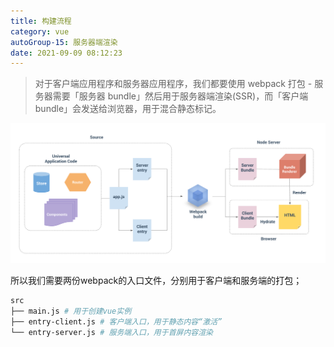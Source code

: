 ```yaml
---
title: 构建流程
category: vue
autoGroup-15: 服务器端渲染
date: 2021-09-09 08:12:23
---
```


> 对于客户端应用程序和服务器应用程序，我们都要使用 webpack 打包 - 服务器需要「服务器 bundle」然后用于服务器端渲染(SSR)，而「客户端 bundle」会发送给浏览器，用于混合静态标记。  

![image-20210909080700313](assets/image-20210909080700313.png)

所以我们需要两份webpack的入口文件，分别用于客户端和服务端的打包；

```bash
src
├── main.js # 用于创建vue实例
├── entry-client.js # 客户端入口，用于静态内容“激活”
└── entry-server.js # 服务端入口，用于首屏内容渲染
```

